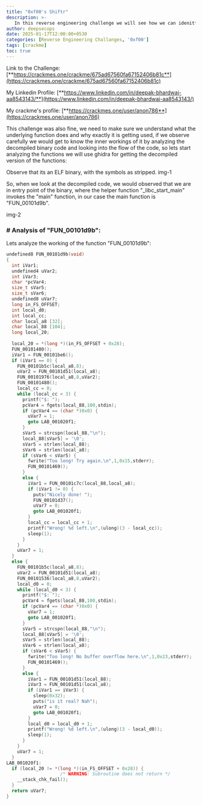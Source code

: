 ```yaml
---
title: "0xf00's Shiftr"
description: >-
   In this reverse engineering challenge we will see how we can idenitfy the behavior of functions, resolving dependencies and communication between processes. 
author: deepsecops
date: 2025-01-17T12:00:00+0530
categories: [Reverse Engineering Challanges, '0xf00']
tags: [crackme]
toc: true
---
```



Link to the Challenge: [**https://crackmes.one/crackme/675ad67560fa67152406b81c**](https://crackmes.one/crackme/675ad67560fa67152406b81c)

My Linkedin Profile: [**https://www.linkedin.com/in/deepak-bhardwaj-aa8543143/**](https://www.linkedin.com/in/deepak-bhardwaj-aa8543143/)

My crackme's profile: [**https://crackmes.one/user/anon786**](https://crackmes.one/user/anon786)


This challenge was also fine, we need to make sure we understand what the underlying function does and why exactly it is getting used, if we observe carefully we would get to know the inner workings of it by analyzing the decompiled binary code and looking into the flow of the code, so lets start analyzing the functions we will use ghidra for getting the decompiled version of the functions:

Observe that its an ELF binary, with the symbols as stripped. 
img-1


So, when we look at the decompiled code, we would observed that we are in entry point of the binary, where the helper function "_libc_start_main" invokes the "main" function, in our case the main function is "FUN_00101d9b". 

img-2

### # Analysis of "FUN_00101d9b":

Lets analyze the working of the function "FUN_00101d9b":

```c
undefined8 FUN_00101d9b(void)
{
  int iVar1;
  undefined4 uVar2;
  int iVar3;
  char *pcVar4;
  size_t sVar5;
  size_t sVar6;
  undefined8 uVar7;
  long in_FS_OFFSET;
  int local_d0;
  int local_cc;
  char local_a8 [32];
  char local_88 [104];
  long local_20;
  
  local_20 = *(long *)(in_FS_OFFSET + 0x28);
  FUN_00101480();
  iVar1 = FUN_00101be6();
  if (iVar1 == 0) {
    FUN_00101b5c(local_a8,8);
    uVar2 = FUN_00101d51(local_a8);
    FUN_00101976(local_a8,8,uVar2);
    FUN_00101480();
    local_cc = 0;
    while (local_cc < 3) {
      printf("$: ");
      pcVar4 = fgets(local_88,100,stdin);
      if (pcVar4 == (char *)0x0) {
        uVar7 = 1;
        goto LAB_001020f1;
      }
      sVar5 = strcspn(local_88,"\n");
      local_88[sVar5] = '\0';
      sVar5 = strlen(local_88);
      sVar6 = strlen(local_a8);
      if (sVar6 < sVar5) {
        fwrite("Too long! Try again.\n",1,0x15,stderr);
        FUN_00101469();
      }
      else {
        iVar1 = FUN_00101c7c(local_88,local_a8);
        if (iVar1 != 0) {
          puts("Nicely done! ");
          FUN_00101d37();
          uVar7 = 0;
          goto LAB_001020f1;
        }
        local_cc = local_cc + 1;
        printf("Wrong! %d left.\n",(ulong)(3 - local_cc));
        sleep(1);
      }
    }
    uVar7 = 1;
  }
  else {
    FUN_00101b5c(local_a8,8);
    uVar2 = FUN_00101d51(local_a8);
    FUN_00101536(local_a8,8,uVar2);
    local_d0 = 0;
    while (local_d0 < 3) {
      printf("$: ");
      pcVar4 = fgets(local_88,100,stdin);
      if (pcVar4 == (char *)0x0) {
        uVar7 = 1;
        goto LAB_001020f1;
      }
      sVar5 = strcspn(local_88,"\n");
      local_88[sVar5] = '\0';
      sVar5 = strlen(local_88);
      sVar6 = strlen(local_a8);
      if (sVar6 < sVar5) {
        fwrite("Too long! No buffer overflow here.\n",1,0x23,stderr);
        FUN_00101469();
      }
      else {
        iVar1 = FUN_00101d51(local_88);
        iVar3 = FUN_00101d51(local_a8);
        if (iVar1 == iVar3) {
          sleep(0x32);
          puts("is it real? Nah");
          uVar7 = 0;
          goto LAB_001020f1;
        }
        local_d0 = local_d0 + 1;
        printf("Wrong! %d left.\n",(ulong)(3 - local_d0));
        sleep(1);
      }
    }
    uVar7 = 1;
  }
LAB_001020f1:
  if (local_20 != *(long *)(in_FS_OFFSET + 0x28)) {
                    /* WARNING: Subroutine does not return */
    __stack_chk_fail();
  }
  return uVar7;
}
```

























